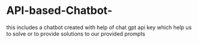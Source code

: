 # API-based-Chatbot-
this includes a chatbot created with help of chat gpt api key which help us to solve or to provide solutions to our provided prompts 
